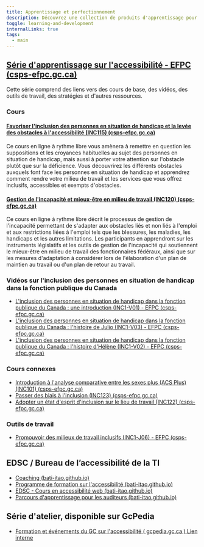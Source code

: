 ```yaml
---
title: Apprentissage et perfectionnement
description: Découvrez une collection de produits d'apprentissage pour améliorer votre compréhension de l'accessibilité. Que vous soyez développeur, concepteur ou passionné, explorez nos liens vers des cours, des tutoriels et des outils. Rejoignez-nous pour créer un monde numérique plus inclusif.
toggle: learning-and-development
internalLinks: true
tags:
  - main
---
```


<div class="gc-srvinfo">

## [Série d'apprentissage sur l'accessibilité - EFPC (csps-efpc.gc.ca)](https://www.csps-efpc.gc.ca/accessibility-learning-fra.aspx)

Cette série comprend des liens vers des cours de base, des vidéos, des outils de travail, des stratégies et d'autres ressources.

<section>

### Cours

<div class="row wb-eqht">
<div class="col-md-6">

#### [Favoriser l'inclusion des personnes en situation de handicap et la levée des obstacles à l'accessibilité (INC115) (csps-efpc.gc.ca)](https://catalogue.csps-efpc.gc.ca/product?catalog=INC115&cm_locale=fr)

Ce cours en ligne à rythme libre vous amènera à remettre en question les suppositions et les croyances habituelles au sujet des personnes en situation de handicap, mais aussi à porter votre attention sur l'obstacle plutôt que sur la déficience. Vous découvrirez les différents obstacles auxquels font face les personnes en situation de handicap et apprendrez comment rendre votre milieu de travail et les services que vous offrez inclusifs, accessibles et exempts d'obstacles.

</div>
<div class="col-md-6">

#### [Gestion de l'incapacité et mieux-être en milieu de travail (INC120) (csps-efpc.gc.ca)](https://catalogue.csps-efpc.gc.ca/product?catalog=INC120&cm_locale=fr)

Ce cours en ligne à rythme libre décrit le processus de gestion de l'incapacité permettant de s'adapter aux obstacles liés et non liés à
l'emploi et aux restrictions liées à l'emploi tels que les blessures, les maladies, les handicaps et les autres limitations. Les participants en apprendront sur les instruments législatifs et les outils de gestion de l'incapacité qui soutiennent le mieux-être en milieu de travail des fonctionnaires fédéraux, ainsi que sur les mesures d'adaptation à considérer lors de l'élaboration d'un plan de maintien au travail ou d'un plan de retour au travail.

</div>
</div>

### Vidéos sur l'inclusion des personnes en situation de handicap dans la fonction publique du Canada

- [L'inclusion des personnes en situation de handicap dans la fonction publique du Canada : une introduction (INC1-V01) - EFPC (csps-efpc.gc.ca)](https://www.csps-efpc.gc.ca/video/disability-inclusion-psc-intro-fra.aspx)
- [L'inclusion des personnes en situation de handicap dans la fonction publique du Canada : l'histoire de Julio (INC1-V03) - EFPC (csps-efpc.gc.ca)](https://www.csps-efpc.gc.ca/video/disability-inclusion-psc-julio-fra.aspx)
- [L'inclusion des personnes en situation de handicap dans la fonction publique du Canada : l'histoire d'Hélène (INC1-V02) - EFPC (csps-efpc.gc.ca)](https://www.csps-efpc.gc.ca/video/disability-inclusion-psc-helene-fra.aspx)

### Cours connexes

- [Introduction à l'analyse comparative entre les sexes plus (ACS Plus) (INC101) (csps-efpc.gc.ca)](https://catalogue.csps-efpc.gc.ca/product?catalog=INC101&cm_locale=fr)
- [Passer des biais à l'inclusion (INC123) (csps-efpc.gc.ca)](https://catalogue.csps-efpc.gc.ca/product?catalog=INC123&cm_locale=fr)
- [Adopter un état d'esprit d'inclusion sur le lieu de travail (INC122) (csps-efpc.gc.ca)](https://catalogue.csps-efpc.gc.ca/product?catalog=INC122&cm_locale=fr)

### Outils de travail

- [Promouvoir des milieux de travail inclusifs (INC1-J06) - EFPC (csps-efpc.gc.ca)](https://www.csps-efpc.gc.ca/tools/jobaids/promoting-inclusive-workplaces-fra.aspx)

</section>

## EDSC / Bureau de l’accessibilité de la TI

- [Coaching (bati-itao.github.io)](https://bati-itao.github.io/learning/coaching/index-fr.html)
- [Programme de formation sur l'accessibilité (bati-itao.github.io)](https://bati-itao.github.io/learning/curriculum/index-fr.html)
- [EDSC - Cours en accessibilité web (bati-itao.github.io)](https://bati-itao.github.io/learning/esdc-self-paced-web-accessibility-course/index-fr.html)
- [Parcours d'apprentissage pour les auditeurs (bati-itao.github.io)](https://bati-itao.github.io/learning/learning-path-for-auditors/index-fr.html)

## Série d'atelier, disponible sur GcPedia

- [Formation et événements du GC sur l'accessibilité ( gcpedia.gc.ca )<span class="fas fa-external-link-square-alt mrgn-lft-sm" aria-hidden="true"></span><span class="wb-inv"> Lien interne</span>](https://www.gcpedia.gc.ca/wiki/GC_Accessibility_Training_and_Events_/_Formation_et_événements_du_GC_sur_l'accessibilité?setlang=fr&uselang=fr)

</div>
